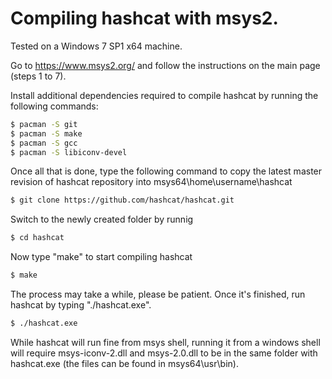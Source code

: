 # Compiling hashcat with msys2.

Tested on a Windows 7 SP1 x64 machine.

Go to https://www.msys2.org/ and follow the instructions on the main page (steps 1 to 7).

Install additional dependencies required to compile hashcat by running the following commands:
```sh
$ pacman -S git
$ pacman -S make
$ pacman -S gcc
$ pacman -S libiconv-devel
```

Once all that is done, type the following command to copy the latest master revision of hashcat repository into msys64\home\username\hashcat
```sh
$ git clone https://github.com/hashcat/hashcat.git
```

Switch to the newly created folder by runnig
```sh
$ cd hashcat
```

Now type "make" to start compiling hashcat
```sh
$ make
```

The process may take a while, please be patient.
Once it's finished, run hashcat by typing "./hashcat.exe".
```sh
$ ./hashcat.exe
```

While hashcat will run fine from msys shell, running it from a windows shell will require msys-iconv-2.dll and msys-2.0.dll to be in the same folder with hashcat.exe (the files can be found in msys64\usr\bin).
